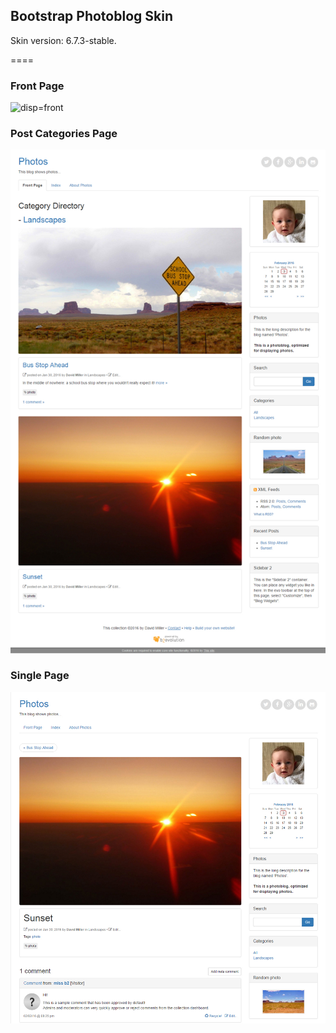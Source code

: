 ## Bootstrap Photoblog Skin

Skin version: 6.7.3-stable.

====

### Front Page

![disp=front](skinshot_front.png)

### Post Categories Page

![disp=catdir](skinshot_catdir.jpg)

### Single Page

![disp=single](skinshot_single.jpg)